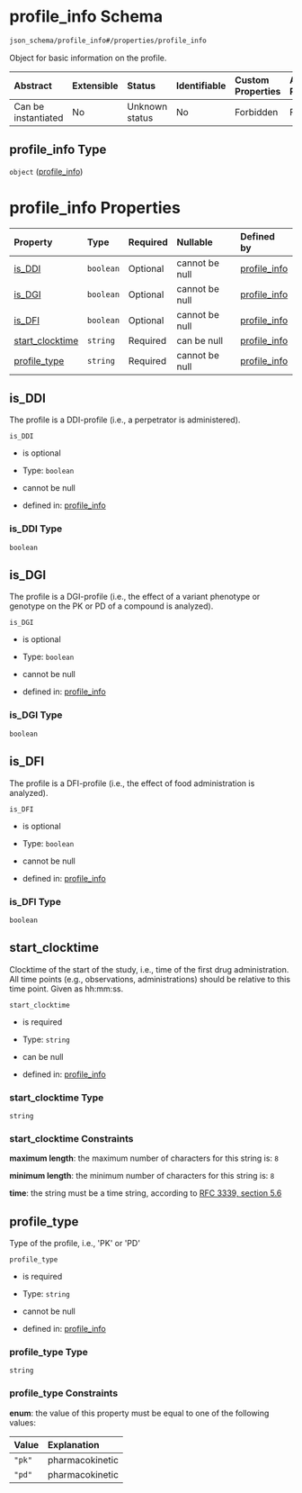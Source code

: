 # profile\_info Schema

```txt
json_schema/profile_info#/properties/profile_info
```

Object for basic information on the profile.

| Abstract            | Extensible | Status         | Identifiable | Custom Properties | Additional Properties | Access Restrictions | Defined In                                                                 |
| :------------------ | :--------- | :------------- | :----------- | :---------------- | :-------------------- | :------------------ | :------------------------------------------------------------------------- |
| Can be instantiated | No         | Unknown status | No           | Forbidden         | Forbidden             | none                | [profile.schema.json\*](../out/profile.schema.json "open original schema") |

## profile\_info Type

`object` ([profile\_info](profile-properties-profile_info.md))

# profile\_info Properties

| Property                             | Type      | Required | Nullable       | Defined by                                                                                                         |
| :----------------------------------- | :-------- | :------- | :------------- | :----------------------------------------------------------------------------------------------------------------- |
| [is\_DDI](#is_ddi)                   | `boolean` | Optional | cannot be null | [profile\_info](profile_info-properties-is_ddi.md "json_schema/profile_info#/properties/is_DDI")                   |
| [is\_DGI](#is_dgi)                   | `boolean` | Optional | cannot be null | [profile\_info](profile_info-properties-is_dgi.md "json_schema/profile_info#/properties/is_DGI")                   |
| [is\_DFI](#is_dfi)                   | `boolean` | Optional | cannot be null | [profile\_info](profile_info-properties-is_dfi.md "json_schema/profile_info#/properties/is_DFI")                   |
| [start\_clocktime](#start_clocktime) | `string`  | Required | can be null    | [profile\_info](profile_info-properties-start_clocktime.md "json_schema/profile_info#/properties/start_clocktime") |
| [profile\_type](#profile_type)       | `string`  | Required | cannot be null | [profile\_info](profile_info-properties-profile_type.md "json_schema/profile_info#/properties/profile_type")       |

## is\_DDI

The profile is a DDI-profile (i.e., a perpetrator is administered).

`is_DDI`

*   is optional

*   Type: `boolean`

*   cannot be null

*   defined in: [profile\_info](profile_info-properties-is_ddi.md "json_schema/profile_info#/properties/is_DDI")

### is\_DDI Type

`boolean`

## is\_DGI

The profile is a DGI-profile (i.e., the effect of a variant phenotype or genotype on the PK or PD of a compound is analyzed).

`is_DGI`

*   is optional

*   Type: `boolean`

*   cannot be null

*   defined in: [profile\_info](profile_info-properties-is_dgi.md "json_schema/profile_info#/properties/is_DGI")

### is\_DGI Type

`boolean`

## is\_DFI

The profile is a DFI-profile (i.e., the effect of food administration is analyzed).

`is_DFI`

*   is optional

*   Type: `boolean`

*   cannot be null

*   defined in: [profile\_info](profile_info-properties-is_dfi.md "json_schema/profile_info#/properties/is_DFI")

### is\_DFI Type

`boolean`

## start\_clocktime

Clocktime of the start of the study, i.e., time of the first drug administration. All time points (e.g., observations, administrations) should be relative to this time point. Given as hh:mm:ss.

`start_clocktime`

*   is required

*   Type: `string`

*   can be null

*   defined in: [profile\_info](profile_info-properties-start_clocktime.md "json_schema/profile_info#/properties/start_clocktime")

### start\_clocktime Type

`string`

### start\_clocktime Constraints

**maximum length**: the maximum number of characters for this string is: `8`

**minimum length**: the minimum number of characters for this string is: `8`

**time**: the string must be a time string, according to [RFC 3339, section 5.6](https://tools.ietf.org/html/rfc3339 "check the specification")

## profile\_type

Type of the profile, i.e., 'PK' or 'PD'

`profile_type`

*   is required

*   Type: `string`

*   cannot be null

*   defined in: [profile\_info](profile_info-properties-profile_type.md "json_schema/profile_info#/properties/profile_type")

### profile\_type Type

`string`

### profile\_type Constraints

**enum**: the value of this property must be equal to one of the following values:

| Value  | Explanation     |
| :----- | :-------------- |
| `"pk"` | pharmacokinetic |
| `"pd"` | pharmacokinetic |
